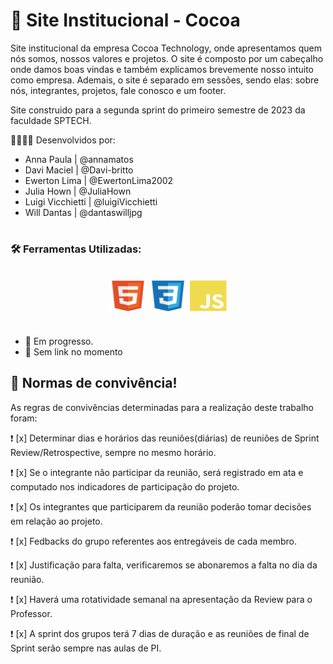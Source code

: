 # 🍫 Site Institucional - Cocoa

Site institucional da empresa Cocoa Technology, onde apresentamos quem nós somos, nossos valores e projetos. O site é composto por um cabeçalho onde damos boas vindas e também explicamos brevemente nosso intuito como empresa. Ademais, o site é separado em sessões, sendo elas: sobre nós, integrantes, projetos, fale conosco e um footer.

Site construido para a segunda sprint do primeiro semestre de 2023 da faculdade SPTECH.

👷🏻‍♂️🔨 Desenvolvidos por:
  - Anna Paula | @annamatos
  - Davi Maciel | @Davi-britto
  - Ewerton Lima | @EwertonLima2002
  - Julia Hown | @JuliaHown
  - Luigi Vicchietti | @luigiVicchietti
  - Will Dantas | @dantaswilljpg

#

### 🛠 Ferramentas Utilizadas:
<br>

<div align="center">
   <img align="center" alt="cocoaTechnology-HTML" height="50" width="60" src="https://raw.githubusercontent.com/devicons/devicon/master/icons/html5/html5-original.svg">
  <img align="center" alt="cocoaTechnology-CSS" height="50" width="60" src="https://raw.githubusercontent.com/devicons/devicon/master/icons/css3/css3-original.svg">
  <img align="center" alt="cocoaTechnology-Js" height="50" width="60" src="https://raw.githubusercontent.com/devicons/devicon/master/icons/javascript/javascript-plain.svg">
</div>

#

- 📌 Em progresso.
- 🔗 Sem link no momento




## 📝 Normas de convivência!

As regras de convivências determinadas para a realização deste trabalho foram:

❗ [x] Determinar dias e horários das reuniões(diárias) de reuniões de Sprint Review/Retrospective, sempre no mesmo horário.

❗ [x] Se o integrante não participar da reunião, será registrado em ata e computado nos indicadores de participação do projeto.

❗ [x] Os integrantes que participarem da reunião poderão tomar decisões em relação ao projeto.

❗ [x] Fedbacks do grupo referentes aos entregáveis de cada membro.

❗ [x] Justificação para falta, verificaremos se abonaremos a falta no dia da reunião.

❗ [x] Haverá uma rotatividade semanal na apresentação da Review para o Professor.

❗ [x] A sprint dos grupos terá 7 dias de duração e as reuniões de final de Sprint serão sempre nas aulas de PI.
